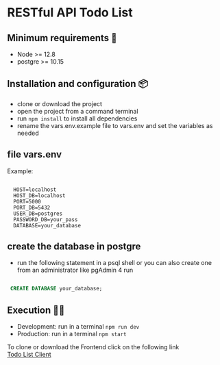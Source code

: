 # RESTful API Todo List

## Minimum requirements 📄
- Node >= 12.8
- postgre >= 10.15


## Installation and configuration 📦
- clone or download the project
- open the project from a command terminal
- run `npm install` to install all dependencies
- rename the vars.env.example file to vars.env and set the variables as needed

## file vars.env

Example:

```env

  HOST=localhost
  HOST_DB=localhost
  PORT=5000
  PORT_DB=5432
  USER_DB=postgres
  PASSWORD_DB=your_pass
  DATABASE=your_database
```

## create the database in postgre

- run the following statement in a psql shell or you can also create one from an administrator like pgAdmin 4
run

```sql

 CREATE DATABASE your_database;
```

## Execution 🚀🚀 
- Development: run in a terminal `npm run dev`
- Production: run in a terminal `npm start`


To clone or download the Frontend click on the following link 
<br>
<a href="https://github.com/eduardo-talavera/todo-list-app-client">Todo List Client</a>
